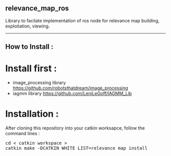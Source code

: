 ## relevance_map_ros
Library to facilate implementation of ros node for relevance map building, exploitation, viewing.

---

## How to Install :

# Install first :
- image_processing library https://github.com/robotsthatdream/image_processing
- iagmm library  https://github.com/LeniLeGoff/IAGMM_Lib

# Installation :

After cloning this repository into your catkin worksapce,
follow the command lines :
<pre>
cd < catkin workspace >
catkin_make -DCATKIN_WHITE_LIST=relevance_map install
</pre>
